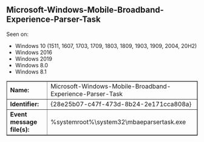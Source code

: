 ## Microsoft-Windows-Mobile-Broadband-Experience-Parser-Task

Seen on:
* Windows 10 (1511, 1607, 1703, 1709, 1803, 1809, 1903, 1909, 2004, 20H2)
* Windows 2016
* Windows 2019
* Windows 8.0
* Windows 8.1

<table border="1" class="docutils">
  <tbody>
    <tr>
      <td><b>Name:</b></td>
      <td>Microsoft-Windows-Mobile-Broadband-Experience-Parser-Task</td>
    </tr>
    <tr>
      <td><b>Identifier:</b></td>
      <td>{28e25b07-c47f-473d-8b24-2e171cca808a}</td>
    </tr>
    <tr>
      <td><b>Event message file(s):</b></td>
      <td>%systemroot%\system32\mbaeparsertask.exe</td>
    </tr>
  </tbody>
</table>

&nbsp;

